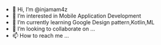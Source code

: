 - 👋 Hi, I’m @injamam4z
- 👀 I’m interested in Mobile Application Development 
- 🌱 I’m currently learning Google Design pattern,Kotlin,ML
- 💞️ I’m looking to collaborate on ...
- 📫 How to reach me ...

<!---
injamam4z/injamam4z is a ✨ special ✨ repository because its `README.md` (this file) appears on your GitHub profile.
You can click the Preview link to take a look at your changes.
--->
